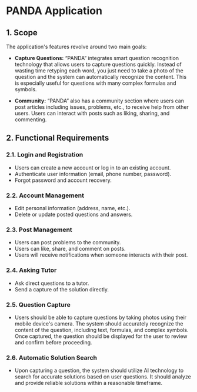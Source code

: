 # PANDA Application

## 1. Scope

The application's features revolve around two main goals:

- **Capture Questions:** “PANDA” integrates smart question recognition technology that allows users to capture questions quickly. Instead of wasting time retyping each word, you just need to take a photo of the question and the system can automatically recognize the content. This is especially useful for questions with many complex formulas and symbols.

- **Community:** “PANDA” also has a community section where users can post articles including issues, problems, etc., to receive help from other users. Users can interact with posts such as liking, sharing, and commenting.

## 2. Functional Requirements

### 2.1. Login and Registration
- Users can create a new account or log in to an existing account.
- Authenticate user information (email, phone number, password).
- Forgot password and account recovery.

### 2.2. Account Management
- Edit personal information (address, name, etc.).
- Delete or update posted questions and answers.

### 2.3. Post Management
- Users can post problems to the community.
- Users can like, share, and comment on posts.
- Users will receive notifications when someone interacts with their post.

### 2.4. Asking Tutor
- Ask direct questions to a tutor.
- Send a capture of the solution directly.

### 2.5. Question Capture
- Users should be able to capture questions by taking photos using their mobile device's camera. The system should accurately recognize the content of the question, including text, formulas, and complex symbols. Once captured, the question should be displayed for the user to review and confirm before proceeding.

### 2.6. Automatic Solution Search
- Upon capturing a question, the system should utilize AI technology to search for accurate solutions based on user questions. It should analyze and provide reliable solutions within a reasonable timeframe.
